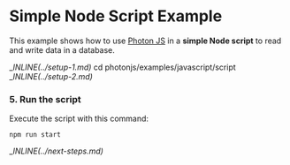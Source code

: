 # Simple Node Script Example

This example shows how to use [Photon JS](https://photonjs.prisma.io/) in a **simple Node script** to read and write data in a database.

__INLINE(../_setup-1.md)__
cd photonjs/examples/javascript/script
__INLINE(../_setup-2.md)__

### 5. Run the script

Execute the script with this command: 

```
npm run start
```

__INLINE(../_next-steps.md)__